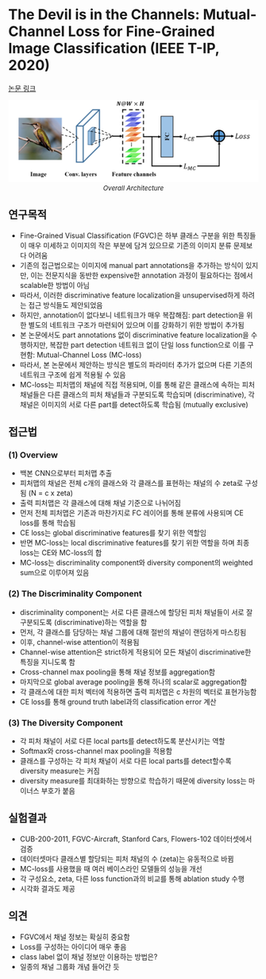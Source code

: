 # The Devil is in the Channels: Mutual-Channel Loss for Fine-Grained Image Classification (IEEE T-IP, 2020)

[논문 링크](https://ieeexplore.ieee.org/abstract/document/9005389)

<p align="center">
    <img width="600" alt='fig1' src="./img/04_12_01.png?raw=true"></br>
    <em><font size=2>Overall Architecture</font></em>
</p>

## 연구목적
- Fine-Grained Visual Classification (FGVC)은 하부 클래스 구분을 위한 특징들이 매우 미세하고 이미지의 작은 부분에 담겨 있으므로 기존의 이미지 분류 문제보다 어려움
- 기존의 접근법으로는 이미지에 manual part annotations을 추가하는 방식이 있지만, 이는 전문지식을 동반한 expensive한 annotation 과정이 필요하다는 점에서 scalable한 방법이 아님
- 따라서, 이러한 discriminative feature localization을 unsupervised하게 하려는 접근 방식들도 제안되었음
- 하지만, annotation이 없다보니 네트워크가 매우 복잡해짐: part detection을 위한 별도의 네트워크 구조가 마련되어 있으며 이를 강화하기 위한 방법이 추가됨
- 본 논문에서도 part annotations 없이 discriminative feature localization을 수행하지만, 복잡한 part detection 네트워크 없이 단일 loss function으로 이를 구현함: Mutual-Channel Loss (MC-loss)
- 따라서, 본 논문에서 제안하는 방식은 별도의 파라미터 추가가 없으며 다른 기존의 네트워크 구조에 쉽게 적용될 수 있음
- MC-loss는 피처맵의 채널에 직접 적용되며, 이를 통해 같은 클래스에 속하는 피처 채널들은 다른 클래스의 피처 채널들과 구분되도록 학습되며 (discriminative), 각 채널은 이미지의 서로 다른 part를 detect하도록 학습됨 (mutually exclusive)

## 접근법
### (1) Overview
- 백본 CNN으로부터 피처맵 추출
- 피처맵의 채널은 전체 c개의 클래스와 각 클래스를 표현하는 채널의 수 zeta로 구성됨 (N = c x zeta)
- 출력 피처맵은 각 클래스에 대해 채널 기준으로 나뉘어짐
- 먼저 전체 피처맵은 기존과 마찬가지로 FC 레이어를 통해 분류에 사용되며 CE loss를 통해 학습됨
- CE loss는 global discriminative features를 찾기 위한 역할임
- 반면 MC-loss는 local discriminative features를 찾기 위한 역할을 하며 최종 loss는 CE와 MC-loss의 합
- MC-loss는 discriminality component와 diversity component의 weighted sum으로 이루어져 있음

### (2) The Discriminality Component
- discriminality component는 서로 다른 클래스에 할당된 피처 채널들이 서로 잘 구분되도록 (discriminative)하는 역할을 함
- 먼저, 각 클래스를 담당하는 채널 그룹에 대해 절반의 채널이 랜덤하게 마스킹됨
- 이후, channel-wise attention이 적용됨
- Channel-wise attention은 strict하게 적용되어 모든 채널이 discriminative한 특징을 지니도록 함 
- Cross-channel max pooling을 통해 채널 정보를 aggregation함
- 마지막으로 global average pooling을 통해 하나의 scalar로 aggregation함
- 각 클래스에 대한 피처 벡터에 적용하면 출력 피처맵은 c 차원의 벡터로 표현가능함
- CE loss를 통해 ground truth label과의 classification error 계산

### (3) The Diversity Component
- 각 피처 채널이 서로 다른 local parts를 detect하도록 분산시키는 역할
- Softmax와 cross-channel max pooling을 적용함
- 클래스를 구성하는 각 피처 채널이 서로 다른 local parts를 detect할수록 diversity measure는 커짐
- diversity measure를 최대화하는 방향으로 학습하기 때문에 diversity loss는 마이너스 부호가 붙음

## 실험결과
- CUB-200-2011, FGVC-Aircraft, Stanford Cars, Flowers-102 데이터셋에서 검증
- 데이터셋마다 클래스별 할당되는 피처 채널의 수 (zeta)는 유동적으로 바뀜
- MC-loss를 사용했을 때 여러 베이스라인 모델들의 성능을 개선
- 각 구성요소, zeta, 다른 loss function과의 비교를 통해 ablation study 수행
- 시각화 결과도 제공

## 의견
- FGVC에서 채널 정보는 확실히 중요함
- Loss를 구성하는 아이디어 매우 좋음
- class label 없이 채널 정보만 이용하는 방법은?
- 일종의 채널 그룹화 개념 들어간 듯